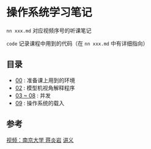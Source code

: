 # 操作系统学习笔记

`nn xxx.md` 对应视频序号的听课笔记

`code` 记录课程中用到的代码（在 `nn xxx.md` 中有详细指向）

## 目录

- [00]() : 准备课上用到的环境
- [02]() : 模型机视角解释程序
- [03 ~ 08]() : 并发
- [09]() : 操作系统的载入

## 参考

[视频：南京大学 蒋炎岩](https://www.bilibili.com/video/BV1Cm4y1d7Ur/?spm_id_from=333.788&vd_source=454e9c56dd1d2d25131e921b939a8d39)
[讲义](http://jyywiki.cn/OS/2022/)